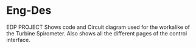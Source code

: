 # Eng-Des
EDP PROJECT
Shows code and Circuit diagram used for the workalike of the Turbine Spirometer. 
Also shows all the different pages of the control interface. 
